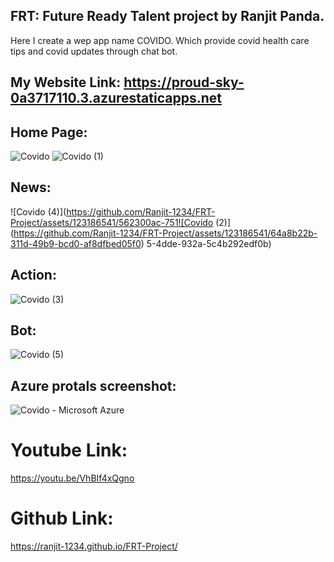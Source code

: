  ## FRT: Future Ready Talent project by Ranjit Panda.
 Here I create a wep app name COVIDO. Which provide covid health care tips and covid updates through chat bot.

 ## My Website Link: https://proud-sky-0a3717110.3.azurestaticapps.net

 ## Home Page: 
 ![Covido](https://github.com/Ranjit-1234/FRT-Project/assets/123186541/fbc3914d-327b-4320-9997-2cdd83fcdb38)
![Covido (1)](https://github.com/Ranjit-1234/FRT-Project/assets/123186541/58060e31-a597-43bf-8faf-c80761028e6d)

## News:
![Covido (4)](https://github.com/Ranjit-1234/FRT-Project/assets/123186541/562300ac-751![Covido (2)](https://github.com/Ranjit-1234/FRT-Project/assets/123186541/64a8b22b-311d-49b9-bcd0-af8dfbed05f0)
5-4dde-932a-5c4b292edf0b)

## Action:
![Covido (3)](https://github.com/Ranjit-1234/FRT-Project/assets/123186541/3e5daa12-d966-41d8-8a59-601042f4df02)

## Bot:
![Covido (5)](https://github.com/Ranjit-1234/FRT-Project/assets/123186541/334f323f-14b1-46d2-9de5-9488210d2d83)

## Azure protals screenshot: 
![Covido - Microsoft Azure](https://github.com/Ranjit-1234/FRT-Project/assets/123186541/ba651079-7807-4903-b3c6-dab77f053357)

# Youtube Link: 
https://youtu.be/VhBIf4xQgno

# Github Link: 
https://ranjit-1234.github.io/FRT-Project/ 





